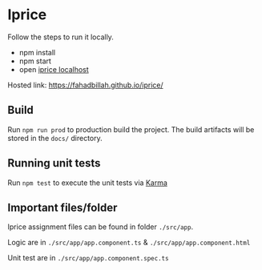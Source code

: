 # Iprice

Follow the steps to run it locally.

- npm install
- npm start
- open [iprice localhost](http://localhost:4200/)

Hosted link:
  https://fahadbillah.github.io/iprice/

## Build

Run `npm run prod` to production build the project. The build artifacts will be stored in the `docs/` directory.

## Running unit tests

Run `npm test` to execute the unit tests via [Karma](https://karma-runner.github.io)

## Important files/folder

Iprice assignment files can be found in folder `./src/app`.

Logic are in `./src/app/app.component.ts` & `./src/app/app.component.html`

Unit test are in `./src/app/app.component.spec.ts` 